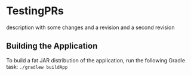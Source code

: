 # TestingPRs
description with some changes and a revision and a second revision
## Building the Application
To build a fat JAR distribution of the application, run the following Gradle task:
```./gradlew buildApp```
